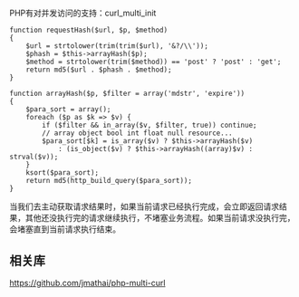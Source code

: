 # 

PHP有对并发访问的支持：curl_multi_init


```
function requestHash($url, $p, $method)
{
    $url = strtolower(trim(trim($url), '&?/\\'));
    $phash = $this->arrayHash($p);
    $method = strtolower(trim($method)) == 'post' ? 'post' : 'get';
    return md5($url . $phash . $method);
}

function arrayHash($p, $filter = array('mdstr', 'expire'))
{
    $para_sort = array();
    foreach ($p as $k => $v) {
        if ($filter && in_array($v, $filter, true)) continue;
        // array object bool int float null resource...
        $para_sort[$k] = is_array($v) ? $this->arrayHash($v)
            : (is_object($v) ? $this->arrayHash((array)$v) : strval($v));
    }
    ksort($para_sort);
    return md5(http_build_query($para_sort));
}
```

当我们去主动获取请求结果时，如果当前请求已经执行完成，会立即返回请求结果，其他还没执行完的请求继续执行，不堵塞业务流程。如果当前请求没执行完，会堵塞直到当前请求执行结束。

## 相关库
https://github.com/jmathai/php-multi-curl